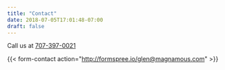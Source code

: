 ```yaml
---
title: "Contact"
date: 2018-07-05T17:01:48-07:00
draft: false
---
```



Call us at <a href="tel:17073970021">707-397-0021</a>

{{< form-contact action="http://formspree.io/glen@magnamous.com" >}}